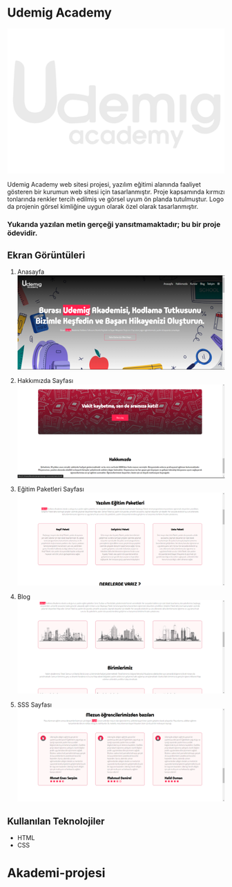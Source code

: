 # Udemig Academy

![Logo](images/logo.svg)

Udemig Academy web sitesi projesi, yazılım eğitimi alanında faaliyet gösteren bir kurumun web sitesi için tasarlanmıştır. Proje kapsamında kırmızı tonlarında renkler tercih edilmiş ve görsel uyum ön planda tutulmuştur. Logo da projenin görsel kimliğine uygun olarak özel olarak tasarlanmıştır.

### Yukarıda yazılan metin gerçeği yansıtmamaktadır; bu bir proje ödevidir.

## Ekran Görüntüleri

1. Anasayfa
   ![Anasayfa](images/Screenshot_1.png)

2. Hakkımızda Sayfası
   ![Hakkımızda](images/Screenshot_6.png)

3. Eğitim Paketleri Sayfası
   ![Eğitim Paketleri](images/Screenshot_2.png)

4. Blog
   ![Blog](images/Screenshot_3.png)

5. SSS Sayfası
   ![Kullanıcı](images/Screenshot_5.png)

## Kullanılan Teknolojiler

- HTML
- CSS
# Akademi-projesi
